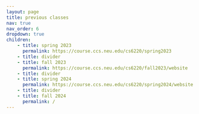 ```yaml
---
layout: page
title: previous classes
nav: true
nav_order: 6
dropdown: true
children: 
    - title: spring 2023
      permalink: https://course.ccs.neu.edu/cs6220/spring2023
    - title: divider
    - title: fall 2023
      permalink: https://course.ccs.neu.edu/cs6220/fall2023/website
    - title: divider
    - title: spring 2024
      permalink: https://course.ccs.neu.edu/cs6220/spring2024/website
    - title: divider
    - title: fall 2024
      permalink: /
---
```

